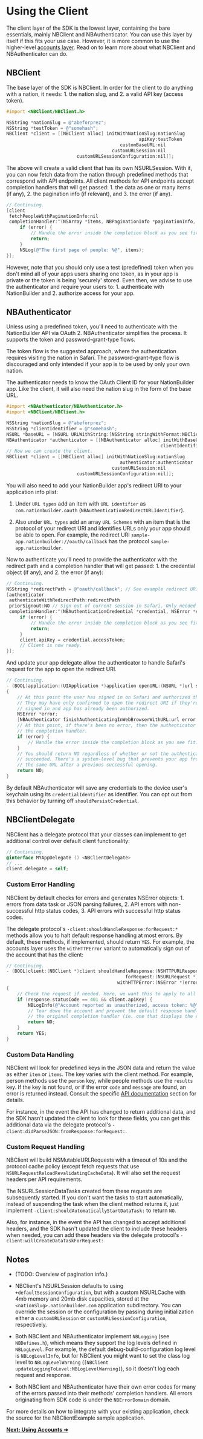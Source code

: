 # Using the Client

The client layer of the SDK is the lowest layer, containing the bare essentials,
mainly NBClient and NBAuthenticator. You can use this layer by itself if this
fits your use case. However, it is more common to use the higher-level [accounts
layer][]. Read on to learn more about what NBClient and NBAuthenticator can do.

## NBClient

The base layer of the SDK is NBClient. In order for the client to do anything
with a nation, it needs: 1. the nation slug, and 2. a valid API key (access
token).

```objectivec
#import <NBClient/NBClient.h>

NSString *nationSlug = @"abeforprez";
NSString *testToken = @"somehash";
NBClient *client = [[NBClient alloc] initWithNationSlug:nationSlug
                                                 apiKey:testToken
                                          customBaseURL:nil
                                       customURLSession:nil
                          customURLSessionConfiguration:nil]];
```

The above will create a valid client that has its own NSURLSession. With it, you
can now fetch data from the nation through predefined methods that correspond
with API endpoints. All client methods for API endpoints accept completion
handlers that will get passed: 1. the data as one or many items (if any), 2. the
pagination info (if relevant), and 3. the error (if any).

```objectivec
// Continuing.
[client 
 fetchPeopleWithPaginationInfo:nil
 completionHandler:^(NSArray *items, NBPaginationInfo *paginationInfo, NSError *error) {
     if (error) {
         // Handle the error inside the completion block as you see fit.
         return;
     }
     NSLog(@"The first page of people: %@", items);
}];
```

However, note that you should only use a test (predefined) token when you don't
mind all of your apps users sharing one token, as in your app is private or the
token is being 'securely' stored. Even then, we advise to use the authenticator
and require your users to: 1. authenticate with NationBuilder and 2. authorize
access for your app.

## NBAuthenticator

Unless using a predefined token, you'll need to authenticate with the
NationBuilder API via OAuth 2. NBAuthenticator simplifies the process. It
supports the token and password-grant-type flows.

The token flow is the suggested approach, where the authentication requires
visiting the nation in Safari. The password-grant-type flow is discouraged and
only intended if your app is to be used by only your own nation.

The authenticator needs to know the OAuth Client ID for your NationBuilder app.
Like the client, it will also need the nation slug in the form of the base URL.

```objectivec
#import <NBAuthenticator/NBAuthenticator.h>
#import <NBClient/NBClient.h>

NSString *nationSlug = @"abeforprez";
NSString *clientIdentifier = @"somehash";
NSURL *baseURL = [NSURL URLWithString:[NSString stringWithFormat:NBClientDefaultBaseURLFormat, nationSlug]];
NBAuthenticator *authenticator = [[NBAuthenticator alloc] initWithBaseURL:baseURL
                                                         clientIdentifier:clientIdentifier];
// Now we can create the client.
NBClient *client = [[NBClient alloc] initWithNationSlug:nationSlug
                                          authenticator:authenticator
                                       customURLSession:nil
                          customURLSessionConfiguration:nil]];
```

You will also need to add your NationBuilder app's redirect URI to your application info plist:

1. Under `URL types` add an item with `URL identifier` as
`com.nationbuilder.oauth` (`NBAuthenticationRedirectURLIdentifier`).

2. Also under `URL types` add an array `URL Schemes` with an item that is the
protocol of your redirect URI and identifies URLs only your app should be able
to open. For example, the redirect URI `sample-app.nationbuilder://oauth/callback`
has the protocol `sample-app.nationbuilder`.

Now to authenticate you'll need to provide the authenticator with the redirect
path and a completion handler that will get passed: 1. the credential object (if
any), and 2. the error (if any):

```objectivec
// Continuing.
NSString *redirectPath = @"oauth/callback"; // See example redirect URI.
[authenticator
 authenticateWithRedirectPath:redirectPath
 priorSignout:NO // Sign out of current session in Safari. Only needed for account-switching.
 completionHandler:^(NBAuthenticationCredential *credential, NSError *error) {
     if (error) {
         // Handle the error inside the completion block as you see fit.
         return;
     }
     client.apiKey = credential.accessToken;
     // Client is now ready.
}];
```

And update your app delegate allow the authenticator to handle Safari's request
for the app to open the redirect URI.

```objectivec
// Continuing.
- (BOOL)application:(UIApplication *)application openURL:(NSURL *)url sourceApplication:(NSString *)sourceApplication annotation:(id)annotation
{
    // At this point the user has signed in on Safari and authorized the app.
    // They may have only confirmed to open the redirect URI if they're already 
    // signed in and app has already been authorized.
    NSError *error;
    [NBAuthenticator finishAuthenticatingInWebBrowserWithURL:url error:&error];
    // At this point, if there's been no error, then the authenticator has called
    // the completion handler.
    if (error) {
        // Handle the error inside the completion block as you see fit.
    }
    // You should return NO regardless of whether or not the authentication
    // succeeded. There's a system-level bug that prevents your app from opening
    // the same URL after a previous successful opening.
    return NO;
}
```

By default NBAuthenticator will save any credentials to the device user's
keychain using its `credentialIdentifier` as identifier. You can opt out from
this behavior by turning off `shouldPersistCredential`.

## NBClientDelegate

NBClient has a delegate protocol that your classes can implement to get
additional control over default client functionality:

```objectivec
// Continuing.
@interface MYAppDelegate () <NBClientDelegate>
// ...
client.delegate = self;
```

### Custom Error Handling

NBClient by default checks for errors and generates NSError objects: 1. errors
from data task or JSON parsing failures, 2. API errors with non-successful http
status codes, 3. API errors with successful http status codes. 

The delegate protocol's `-client:shouldHandleResponse:forRequest:*` methods
allow you to halt default response handling at most errors. By default, these
methods, if implemented, should return `YES`. For example, the accounts layer
uses the `withHTTPError` variant to automatically sign out of the account that
has the client:

```objectivec
// Continuing.
- (BOOL)client:(NBClient *)client shouldHandleResponse:(NSHTTPURLResponse *)response
                                            forRequest:(NSURLRequest *)request
                                         withHTTPError:(NSError *)error
{
    // Check the request if needed. Here, we want this to apply to all requests.
    if (response.statusCode == 401 && client.apiKey) {
        NBLogInfo(@"Account reported as unauthorized, access token: %@", client.apiKey);
        // Tear down the account and prevent the default response handling of calling
        // the original completion handler (ie. one that displays the error)...
        return NO;
    }
    return YES;
}
```

### Custom Data Handling

NBClient will look for predefined keys in the JSON data and return the value as
either `item` or `items`. The key varies with the client method. For example,
person methods use the `person` key, while people methods use the `results` key.
If the key is not found, or if the error `code` and `message` are found, an
error is returned instead. Consult the specific [API documentation][] section
for details.

For instance, in the event the API has changed to return additional data, and
the SDK hasn't updated the client to look for these fields, you can get this
additional data via the delegate protocol's
`-client:didParseJSON:fromResponse:forRequest:`.

### Custom Request Handling

NBClient will build NSMutableURLRequests with a timeout of 10s and the protocol
cache policy (except fetch requests that use
`NSURLRequestReloadRevalidatingCacheData`). It will also set the request headers
per API requirements.

The NSURLSessionDataTasks created from these requests are subsequently started.
If you don't want the tasks to start automatically, instead of suspending the
task when the client method returns it, just implement
`-client:shouldAutomaticallyStartDataTask:` to return `NO`.

Also, for instance, in the event the API has changed to accept additional headers, and
the SDK hasn't updated the client to include these headers when needed, you can
add these headers via the delegate protocol's
`-client:willCreateDataTaskForRequest:`

## Notes

- (TODO: Overview of pagination info.)

- NBClient's NSURLSession defaults to using `+defaultSessionConfiguration`, but
with a custom NSURLCache with 4mb memory and 20mb disk capacities, stored at the
`<nationSlug>.nationbuilder.com` application subdirectory. You can override the
session or the configuration by passing during initialization either a
`customURLSession` or `customURLSessionConfiguration`, respectively.

- Both NBClient and NBAuthenticator implement `NBLogging` (see `NBDefines.h`),
which means they support the log levels defined in `NBLogLevel`. For example,
the default debug-build-configuration log level is `NBLogLevelInfo`, but for
NBClient you might want to set the class log level to `NBLogLevelWarning`
(`[NBClient updateLoggingToLevel:NBLogLevelWarning]`), so it doesn't log each
request and response.

- Both NBClient and NBAuthenticator have their own error codes for many of the
errors passed into their methods' completion handlers. All errors originating
from SDK code is under the `NBErrorDomain` domain.

For more details on how to integrate with your existing application, check the
source for the NBClientExample sample application.

__[Next: Using Accounts ➔](Using-Accounts.md)__

[accounts layer]: Using-Accounts.md
[API Documentation]: http://nationbuilder.com/api_documentation
